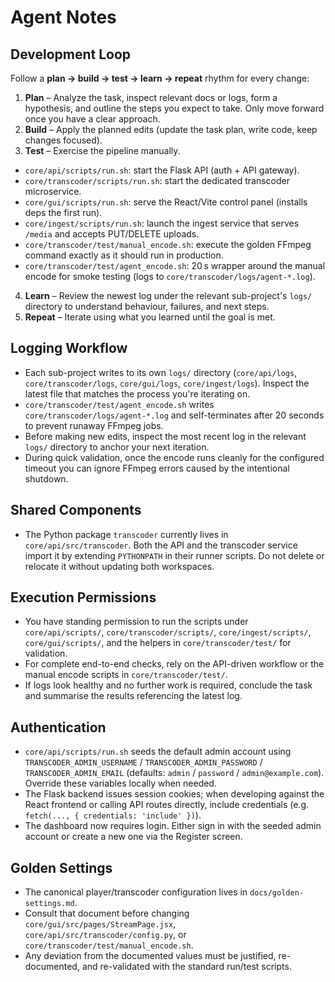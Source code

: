 # Agent Notes

## Development Loop
Follow a **plan → build → test → learn → repeat** rhythm for every change:

1. **Plan** – Analyze the task, inspect relevant docs or logs, form a hypothesis, and outline the steps you expect to take. Only move forward once you have a clear approach.
2. **Build** – Apply the planned edits (update the task plan, write code, keep changes focused).
3. **Test** – Exercise the pipeline manually.
 - `core/api/scripts/run.sh`: start the Flask API (auth + API gateway).
 - `core/transcoder/scripts/run.sh`: start the dedicated transcoder microservice.
 - `core/gui/scripts/run.sh`: serve the React/Vite control panel (installs deps the first run).
 - `core/ingest/scripts/run.sh`: launch the ingest service that serves `/media` and accepts PUT/DELETE uploads.
  - `core/transcoder/test/manual_encode.sh`: execute the golden FFmpeg command exactly as it should run in production.
  - `core/transcoder/test/agent_encode.sh`: 20 s wrapper around the manual encode for smoke testing (logs to `core/transcoder/logs/agent-*.log`).
4. **Learn** – Review the newest log under the relevant sub-project's `logs/` directory to understand behaviour, failures, and next steps.
5. **Repeat** – Iterate using what you learned until the goal is met.

## Logging Workflow
- Each sub-project writes to its own `logs/` directory (`core/api/logs`, `core/transcoder/logs`, `core/gui/logs`, `core/ingest/logs`). Inspect the latest file that matches the process you're iterating on.
- `core/transcoder/test/agent_encode.sh` writes `core/transcoder/logs/agent-*.log` and self-terminates after 20 seconds to prevent runaway FFmpeg jobs.
- Before making new edits, inspect the most recent log in the relevant `logs/` directory to anchor your next iteration.
- During quick validation, once the encode runs cleanly for the configured timeout you can ignore FFmpeg errors caused by the intentional shutdown.

## Shared Components
- The Python package `transcoder` currently lives in `core/api/src/transcoder`. Both the API and the transcoder service import it by extending `PYTHONPATH` in their runner scripts. Do not delete or relocate it without updating both workspaces.

## Execution Permissions
- You have standing permission to run the scripts under `core/api/scripts/`, `core/transcoder/scripts/`, `core/ingest/scripts/`, `core/gui/scripts/`, and the helpers in `core/transcoder/test/` for validation.
- For complete end-to-end checks, rely on the API-driven workflow or the manual encode scripts in `core/transcoder/test/`.
- If logs look healthy and no further work is required, conclude the task and summarise the results referencing the latest log.

## Authentication
- `core/api/scripts/run.sh` seeds the default admin account using `TRANSCODER_ADMIN_USERNAME` / `TRANSCODER_ADMIN_PASSWORD` / `TRANSCODER_ADMIN_EMAIL` (defaults: `admin` / `password` / `admin@example.com`). Override these variables locally when needed.
- The Flask backend issues session cookies; when developing against the React frontend or calling API routes directly, include credentials (e.g. `fetch(..., { credentials: 'include' })`).
- The dashboard now requires login. Either sign in with the seeded admin account or create a new one via the Register screen.

## Golden Settings
- The canonical player/transcoder configuration lives in `docs/golden-settings.md`.
- Consult that document before changing `core/gui/src/pages/StreamPage.jsx`, `core/api/src/transcoder/config.py`, or `core/transcoder/test/manual_encode.sh`.
- Any deviation from the documented values must be justified, re-documented, and re-validated with the standard run/test scripts.
